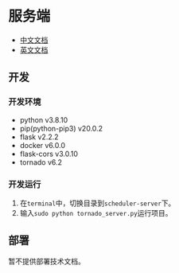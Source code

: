 
# 服务端

 * [中文文档](https://github.com/1501106169/codeSubSystem/tree/master/scheduler-server)
 * [英文文档](https://github.com/1501106169/codeSubSystem/blob/master/scheduler-server/README-en.md)

## 开发

### 开发环境

 * python v3.8.10
 * pip(python-pip3) v20.0.2 
 * flask v2.2.2
 * docker v6.0.0
 * flask-cors v3.0.10
 * tornado v6.2

### 开发运行

1. 在`terminal`中，切换目录到`scheduler-server`下。
2. 输入`sudo python tornado_server.py`运行项目。

## 部署

暂不提供部署技术文档。

